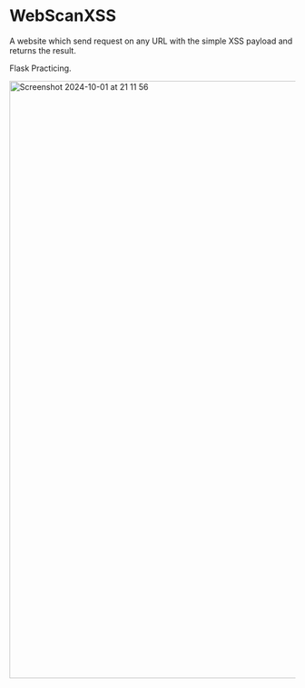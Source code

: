 # WebScanXSS
A website which send request on any URL with the simple XSS payload and returns the result.

Flask Practicing. 

<img width="1053" alt="Screenshot 2024-10-01 at 21 11 56" src="https://github.com/user-attachments/assets/bba03d1d-b039-4db5-9853-e8c6494a0fd8">
